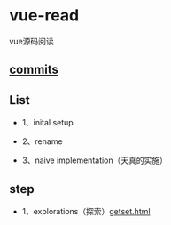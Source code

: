 # vue-read
vue源码阅读

## [commits](https://github.com/vuejs/vue/commits/0.10?after=5f27148eea85a915b2f0bb5f1a131324d7133635+733)

## List

- 1、inital setup

- 2、rename

- 3、naive implementation（天真的实施）


## step

- 1、explorations（探索）[getset.html]("/step/getset.html")
